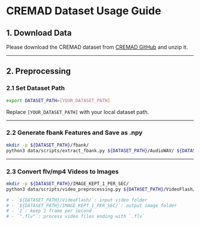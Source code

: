 # CREMAD Dataset Usage Guide

## 1. Download Data

Please download the CREMAD dataset from [CREMAD GitHub](https://github.com/CheyneyComputerScience/CREMA-D) and unzip it.

---

## 2. Preprocessing

### 2.1 Set Dataset Path

```sh
export DATASET_PATH=[YOUR_DATASET_PATH]
```
Replace `[YOUR_DATASET_PATH]` with your local dataset path.

---

### 2.2 Generate fbank Features and Save as .npy

```sh
mkdir -p ${DATASET_PATH}/fbank/
python3 data/scripts/extract_fbank.py ${DATASET_PATH}/AudioWAV/ ${DATASET_PATH}/fbank/
```

---

### 2.3 Convert flv/mp4 Videos to Images

```sh
mkdir -p ${DATASET_PATH}/IMAGE_KEPT_1_PER_SEC/
python3 data/scripts/video_preprocessing.py ${DATASET_PATH}/VideoFlash/ ${DATASET_PATH}/IMAGE_KEPT_1_PER_SEC/ 1 ".flv"

# - `${DATASET_PATH}/VideoFlash/`: input video folder
# - `${DATASET_PATH}/IMAGE_KEPT_1_PER_SEC/`: output image folder
# - `1`: keep 1 frame per second
# - `".flv"`: process video files ending with `.flv`
```


